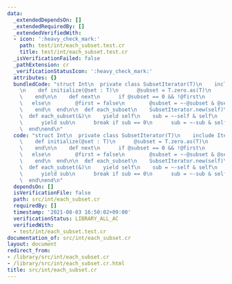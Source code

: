 ```yaml
---
data:
  _extendedDependsOn: []
  _extendedRequiredBy: []
  _extendedVerifiedWith:
  - icon: ':heavy_check_mark:'
    path: test/int/each_subset.test.cr
    title: test/int/each_subset.test.cr
  _isVerificationFailed: false
  _pathExtension: cr
  _verificationStatusIcon: ':heavy_check_mark:'
  attributes: {}
  bundledCode: "struct Int\n  private class SubsetIterator(T)\n    include Iterator(T)\n\
    \n    def initialize(@set : T)\n      @subset = T.zero.as(T)\n      @first = true\n\
    \    end\n\n    def next\n      if @subset == 0 && !@first\n        stop\n   \
    \   else\n        @first = false\n        @subset = ~-@subset & @set\n      end\n\
    \    end\n  end\n\n  def each_subset\n    SubsetIterator.new(self)\n  end\n\n\
    \  def each_subset(&)\n    yield self\n    sub = ~-self & self\n    loop do\n\
    \      yield sub\n      break if sub == 0\n      sub = ~-sub & self\n    end\n\
    \  end\nend\n"
  code: "struct Int\n  private class SubsetIterator(T)\n    include Iterator(T)\n\n\
    \    def initialize(@set : T)\n      @subset = T.zero.as(T)\n      @first = true\n\
    \    end\n\n    def next\n      if @subset == 0 && !@first\n        stop\n   \
    \   else\n        @first = false\n        @subset = ~-@subset & @set\n      end\n\
    \    end\n  end\n\n  def each_subset\n    SubsetIterator.new(self)\n  end\n\n\
    \  def each_subset(&)\n    yield self\n    sub = ~-self & self\n    loop do\n\
    \      yield sub\n      break if sub == 0\n      sub = ~-sub & self\n    end\n\
    \  end\nend\n"
  dependsOn: []
  isVerificationFile: false
  path: src/int/each_subset.cr
  requiredBy: []
  timestamp: '2021-08-03 16:50:02+09:00'
  verificationStatus: LIBRARY_ALL_AC
  verifiedWith:
  - test/int/each_subset.test.cr
documentation_of: src/int/each_subset.cr
layout: document
redirect_from:
- /library/src/int/each_subset.cr
- /library/src/int/each_subset.cr.html
title: src/int/each_subset.cr
---
```

